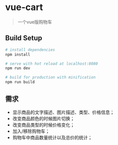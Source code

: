 # vue-cart

> 一个vue版购物车

## Build Setup

``` bash
# install dependencies
npm install

# serve with hot reload at localhost:8080
npm run dev

# build for production with minification
npm run build
```

## 需求

- 显示商品的文字描述、图片描述、类型、价格信息；
- 改变商品颜色的时候图片切换；
- 改变商品类型的时候价格变化；
- 加入/移除购物车；
- 购物车中商品数量统计以及总价的统计；